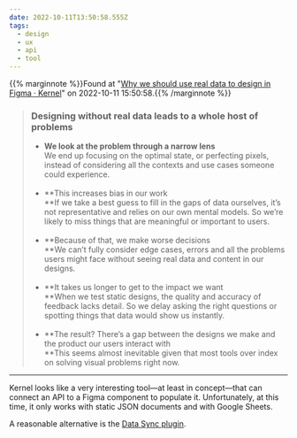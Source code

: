 ```yaml
---
date: 2022-10-11T13:50:58.555Z
tags:
  - design
  - ux
  - api
  - tool
---
```

{{% marginnote %}}Found at "[Why we should use real data to design in Figma · Kernel](https://usekernel.com/blog/using-real-data-in-figma)" on 2022-10-11 15:50:58.{{% /marginnote %}}

> ### Designing without real data leads to a whole host of problems  
>
>*   **We look at the problem through a narrow lens**  
    We end up focusing on the optimal state, or perfecting pixels, instead of considering all the contexts and use cases someone could experience.  
    ‍
>*   **This increases bias in our work  
    **If we take a best guess to fill in the gaps of data ourselves, it’s not representative and relies on our own mental models. So we’re likely to miss things that are meaningful or important to users.  
    ‍
>*   **Because of that, we make worse decisions  
    **We can’t fully consider edge cases, errors and all the problems users might face without seeing real data and content in our designs.  
    ‍
>*   **It takes us longer to get to the impact we want  
    **When we test static designs, the quality and accuracy of feedback lacks detail. So we delay asking the right questions or spotting things that data would show us instantly.   
    ‍
>*   **The result? There’s a gap between the designs we make and the product our users interact with  
    **This seems almost inevitable given that most tools over index on solving visual problems right now.



---
Kernel looks like a very interesting tool—at least in concept—that can connect an API to a Figma component to populate it. Unfortunately, at this time, it only works with static JSON documents and with Google Sheets.

A reasonable alternative is the [Data Sync plugin](https://www.figma.com/community/plugin/784880696244762700).